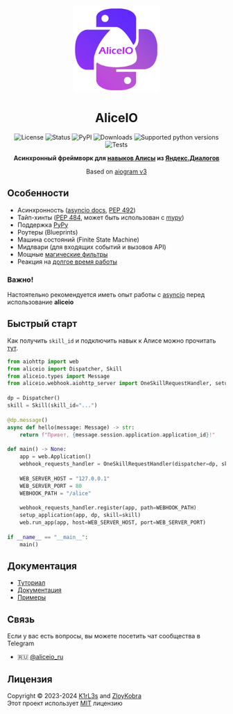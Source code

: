 <p align="center">
  <a href="https://github.com/K1rl3s/aliceio">
    <img width="200px" height="200px" alt="aliceio" src="https://raw.githubusercontent.com/K1rL3s/aliceio/master/docs/_static/logo-aliceio-trans-text.png">
  </a>
</p>
<h1 align="center">
  AliceIO
</h1>

<p align="center">
  <img alt="License" src="https://img.shields.io/pypi/l/aliceio.svg?style=flat-square">
  <img alt="Status" src="https://img.shields.io/pypi/status/aliceio.svg?style=flat-square">
  <img alt="PyPI" src="https://img.shields.io/pypi/v/aliceio?label=pypi&style=flat-square">
  <img alt="Downloads" src="https://img.shields.io/pypi/dw/aliceio.svg?style=flat-square">
  <img alt="Supported python versions" src="https://img.shields.io/pypi/pyversions/aliceio.svg?style=flat-square">
  <img alt="Tests" src="https://img.shields.io/github/actions/workflow/status/K1rL3s/aliceio/tests.yml?style=flat-square">
</p>
<p align="center">
    <b>
        Асинхронный фреймворк для
        <a target="_blank" href="https://dialogs.yandex.ru/store">навыков Алисы</a>
        из
        <a target="_blank" href="https://dialogs.yandex.ru/development">Яндекс.Диалогов</a>
    </b>
</p>
<p align="center">
    Based on <a target="_blank" href="https://github.com/aiogram/aiogram/tree/dev-3.x">aiogram v3</a>
</p>

## Особенности
- Асинхронность ([asyncio docs](https://docs.python.org/3/library/asyncio.html), [PEP 492](http://www.python.org/dev/peps/pep-0492))
- Тайп-хинты ([PEP 484](http://www.python.org/dev/peps/pep-0484), может быть использован с [mypy](http://mypy-lang.org/))
- Поддержка [PyPy](https://www.pypy.org/)
- Роутеры (Blueprints)
- Машина состояний (Finite State Machine)
- Мидлвари (для входящих событий и вызовов API)
- Мощные [магические фильтры](https://github.com/aiogram/magic-filter)
- Реакция на [долгое время работы](https://yandex.ru/dev/dialogs/alice/doc/publish-settings.html#troubleshooting)


### Важно!
Настоятельно рекомендуется иметь опыт работы с [asyncio](https://docs.python.org/3/library/asyncio.html) перед использование **aliceio**


## Быстрый старт

Как получить `skill_id` и подключить навык к Алисе можно прочитать <a target="_blank" href="https://aliceio.readthedocs.io/ru/latest/tutorial/start/">тут</a>.

```python
from aiohttp import web
from aliceio import Dispatcher, Skill
from aliceio.types import Message
from aliceio.webhook.aiohttp_server import OneSkillRequestHandler, setup_application

dp = Dispatcher()
skill = Skill(skill_id="...")

@dp.message()
async def hello(message: Message) -> str:
    return f"Привет, {message.session.application.application_id}!"

def main() -> None:
    app = web.Application()
    webhook_requests_handler = OneSkillRequestHandler(dispatcher=dp, skill=skill)

    WEB_SERVER_HOST = "127.0.0.1"
    WEB_SERVER_PORT = 80
    WEBHOOK_PATH = "/alice"

    webhook_requests_handler.register(app, path=WEBHOOK_PATH)
    setup_application(app, dp, skill=skill)
    web.run_app(app, host=WEB_SERVER_HOST, port=WEB_SERVER_PORT)

if __name__ == "__main__":
    main()
```

## Документация
- [Туториал](https://aliceio.readthedocs.io/ru/latest/tutorial/start/)
- [Документация](https://aliceio.readthedocs.io/)
- [Примеры](https://github.com/K1rL3s/aliceio/tree/master/examples)


## Связь
Если у вас есть вопросы, вы можете посетить чат сообщества в Telegram
-   🇷🇺 [\@aliceio_ru](https://t.me/aliceio_ru)


## Лицензия
Copyright © 2023-2024 [K1rL3s](https://github.com/K1rL3s) and [ZloyKobra](https://github.com/ZloyKobra) \
Этот проект использует [MIT](https://github.com/K1rL3s/aliceio/blob/master/LICENSE) лицензию
